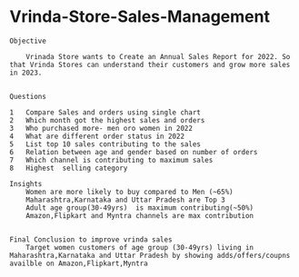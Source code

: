 # Vrinda-Store-Sales-Management
	Objective	
		
		Vrinada Store wants to Create an Annual Sales Report for 2022. So that Vrinda Stores can understand their customers and grow more sales in 2023. 
		
		
	Questions	
		
	1	Compare Sales and orders using single chart
	2	Which month got the highest sales and orders
	3	Who purchased more- men oro women in 2022
	4	What are different order status in 2022
	5	List top 10 sales contributing to the sales
	6	Relation between age and gender based on number of orders 
	7	Which channel is contributing to maximum sales
	8	Highest  selling category

	Insights	
		Women are more likely to buy compared to Men (~65%)
		Maharashtra,Karnataka and Uttar Pradesh are Top 3
		Adult age group(30-49yrs)  is maximum contributing(~50%)
		Amazon,Flipkart and Myntra channels are max contribution
		
		
	Final Conclusion to improve vrinda sales	
		Target women customers of age group (30-49yrs) living in Maharashtra,Karnataka and Uttar Pradesh by showing adds/offers/coupns availble on Amazon,Flipkart,Myntra

